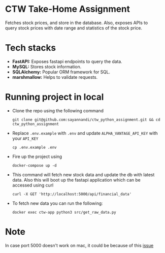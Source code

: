 # CTW Take-Home Assignment
Fetches stock prices, and store in the database. Also, exposes APIs to query stock prices with date range and statistics of the stock price.

# Tech stacks
- **FastAPI:** Exposes fastapi endpoints to query the data.
- **MySQL:** Stores stock information.
- **SQLAlchemy:** Popular ORM framework for SQL.
- **marshmallow:** Helps to validate requests.

# Running project in local
- Clone the repo using the following command
    ```shell
    git clone git@github.com:sayannandi/ctw_python_assignment.git && cd ctw_python_assignment
    ```
- Replace `.env.example` with `.env` and update `ALPHA_VANTAGE_API_KEY` with your `API_KEY`
    ```shell
    cp .env.example .env
    ```
- Fire up the project using
    ```shell
    docker-compose up -d
    ```
- This command will fetch new stock data and update the db with latest data. Also this will boot up the fastapi application which can be accessed using curl
    ```shell
    curl -X GET 'http://localhost:5000/api/financial_data'
    ```
- To fetch new data you can run the following:
    ```shell
    docker exec ctw-app python3 src/get_raw_data.py
    ```

# Note
In case port 5000 doesn't work on mac, it could be because of this [issue](https://stackoverflow.com/questions/69818376/localhost5000-unavailable-in-macos-v12-monterey)
